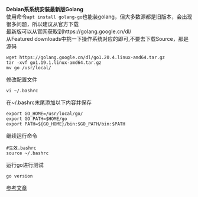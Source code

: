 **Debian系系统安装最新版Golang**<br>
使用命令`apt install golang-go`也能装golang，但大多数源都是旧版本，会出现很多问题，所以建议从官方下载<br>
最新版可以从官网获取到https://golang.google.cn/dl/<br>
从Featured downloads中挑一下操作系统对应的即可,不要去下载Source，那是源码<br>
```
wget https://golang.google.cn/dl/go1.20.4.linux-amd64.tar.gz
tar -xvf go1.19.1.linux-amd64.tar.gz
mv go /usr/local/
```
修改配置文件<br>
```
vi ~/.bashrc
```
在~/.bashrc末尾添加以下内容并保存<br>
```
export GO_HOME=/usr/local/go/
export GO_PATH=$HOME/go 
export PATH=${GO_HOME}/bin:$GO_PATH/bin:$PATH
```
继续运行命令<br>
```
#生效.bashrc
source ~/.bashrc
```
运行go进行测试<br>
```
go version
```

[参考文章](https://www.jianshu.com/p/084a5db93599)
